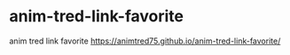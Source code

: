 # anim-tred-link-favorite
anim tred link favorite https://animtred75.github.io/anim-tred-link-favorite/
